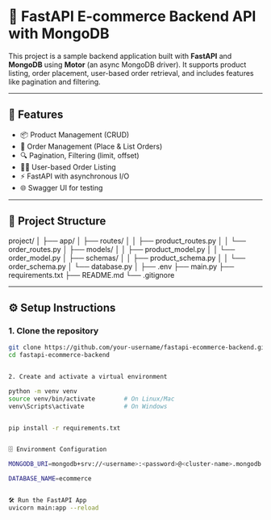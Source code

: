 # 🛒 FastAPI E-commerce Backend API with MongoDB

This project is a sample backend application built with **FastAPI** and **MongoDB** using **Motor** (an async MongoDB driver). It supports product listing, order placement, user-based order retrieval, and includes features like pagination and filtering.

---

## 🚀 Features

- 📦 Product Management (CRUD)
- 🧾 Order Management (Place & List Orders)
- 🔍 Pagination, Filtering (limit, offset)
- 🧑‍💻 User-based Order Listing
- ⚡️ FastAPI with asynchronous I/O
- 🌐 Swagger UI for testing

---

## 📁 Project Structure

project/
│
├── app/
│ ├── routes/
│ │ ├── product_routes.py
│ │ └── order_routes.py
│ ├── models/
│ │ ├── product_model.py
│ │ └── order_model.py
│ ├── schemas/
│ │ ├── product_schema.py
│ │ └── order_schema.py
│ └── database.py
│
├── .env
├── main.py
├── requirements.txt
├── README.md
└── .gitignore


---

## ⚙️ Setup Instructions

### 1. Clone the repository

```bash
git clone https://github.com/your-username/fastapi-ecommerce-backend.git
cd fastapi-ecommerce-backend


2. Create and activate a virtual environment

python -m venv venv
source venv/bin/activate        # On Linux/Mac
venv\Scripts\activate           # On Windows


pip install -r requirements.txt


🗄️ Environment Configuration

MONGODB_URI=mongodb+srv://<username>:<password>@<cluster-name>.mongodb.net/<database-name>?retryWrites=true&w=majority

DATABASE_NAME=ecommerce


🛠️ Run the FastAPI App
uvicorn main:app --reload
